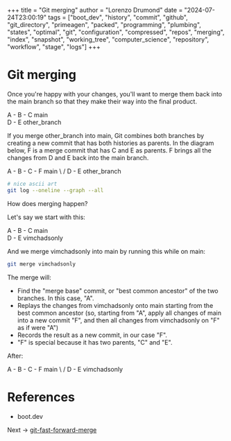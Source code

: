 +++
title = "Git merging"
author = "Lorenzo Drumond"
date = "2024-07-24T23:00:19"
tags = ["boot_dev",  "history",  "commit",  "github",  "git_directory",  "primeagen",  "packed",  "programming",  "plumbing",  "states",  "optimal",  "git",  "configuration",  "compressed",  "repos",  "merging",  "index",  "snapshot",  "working_tree",  "computer_science",  "repository",  "workflow",  "stage",  "logs"]
+++


# Git merging

Once you're happy with your changes, you'll want to merge them back into the main branch so that they make their way into the final product.

A - B - C    main
   \
    D - E    other_branch

If you merge other_branch into main, Git combines both branches by creating a new commit that has both histories as parents. In the diagram below, F is a merge commit that has C and E as parents. F brings all the changes from D and E back into the main branch.

A - B - C - F    main
   \     /
    D - E        other_branch

```bash
# nice ascii art
git log --oneline --graph --all
```

How does merging happen?

Let's say we start with this:

A - B - C    main
   \
    D - E    vimchadsonly

And we merge vimchadsonly into main by running this while on main:

```bash
git merge vimchadsonly
```

The merge will:

- Find the "merge base" commit, or "best common ancestor" of the two branches. In this case, "A".
- Replays the changes from vimchadsonly onto main starting from the best common ancestor (so, starting from "A", apply all changes of main into a new commit "F", and then all changes from vimchadsonly on "F" as if were "A")
- Records the result as a new commit, in our case "F".
- "F" is special because it has two parents, "C" and "E".

After:

A - B - C - F    main
   \     /
    D - E        vimchadsonly




# References

- boot.dev

Next -> [git-fast-forward-merge](/wiki/git-fast-forward-merge/)
